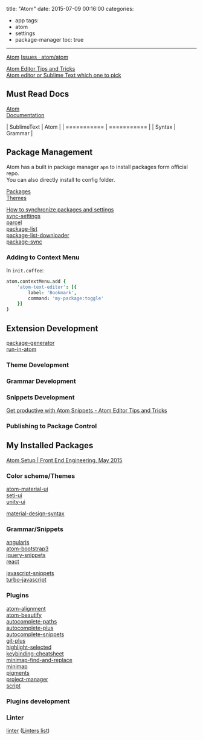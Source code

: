 title: "Atom"
date: 2015-07-09 00:16:00
categories:
- app
tags:
- atom
- settings
- package-manager
toc: true
---

[Atom](https://atom.io/)
[Issues · atom/atom](https://github.com/atom/atom/issues)

[Atom Editor Tips and Tricks](http://www.atomtips.com/)  
[Atom editor or Sublime Text which one to pick](http://www.atomtips.com/atom-editor-vs-sublime-text/)

<!-- more -->

## Must Read Docs

[Atom](https://atom.io/docs/latest/)  
[Documentation](https://atom.io/docs)  

| SublimeText | Atom        |
| =========== | =========== |
| Syntax      | Grammar     |

## Package Management

Atom has a built in package manager `apm` to install packages form official repo.  
You can also directly install to config folder.

[Packages](https://atom.io/packages)  
[Themes](https://atom.io/themes)  

[How to synchronize packages and settings](http://www.atomtips.com/how-to-synchronize-atom-between-computers/)  
[sync-settings](https://atom.io/packages/sync-settings)  
[parcel](https://atom.io/packages/parcel)  
[package-list](https://atom.io/packages/package-list)  
[package-list-downloader](https://atom.io/packages/package-list-downloader)  
[package-sync](https://atom.io/packages/package-sync)  

### Adding to Context Menu

In `init.coffee`:

```coffee
atom.contextMenu.add {
    'atom-text-editor': [{
        label: 'Bookmark',
        command: 'my-package:toggle'
    }]
}
```

## Extension Development

[package-generator](https://atom.io/packages/package-generator)  
[run-in-atom](https://atom.io/packages/run-in-atom)  

### Theme Development

### Grammar Development

### Snippets Development

[Get productive with Atom Snippets - Atom Editor Tips and Tricks](http://www.atomtips.com/get-productive-atom-snippets/)

### Publishing to Package Control

## My Installed Packages

[Atom Setup | Front End Engineering, May 2015](http://jacobthemyth.gitbooks.io/front-end-engineering-may-2015/content/notes/misc/atom-setup.html)

### Color scheme/Themes

[atom-material-ui](https://atom.io/themes/atom-material-ui)  
[seti-ui](https://atom.io/themes/seti-ui)  
[unity-ui](https://atom.io/themes/unity-ui)  

[material-design-syntax](https://atom.io/themes/material-design-syntax)

### Grammar/Snippets

[angularjs](https://atom.io/packages/angularjs)  
[atom-bootstrap3](https://atom.io/packages/atom-bootstrap3)  
[jquery-snippets](https://atom.io/packages/jquery-snippets)  
[react](https://atom.io/packages/react)  

[javascript-snippets](https://atom.io/packages/javascript-snippets)  
[turbo-javascript](https://atom.io/packages/turbo-javascript)  

### Plugins

[atom-alignment](https://atom.io/packages/atom-alignment)  
[atom-beautify](https://atom.io/packages/atom-beautify)  
[autocomplete-paths](https://atom.io/packages/autocomplete-paths)  
[autocomplete-plus](https://atom.io/packages/autocomplete-plus)  
[autocomplete-snippets](https://atom.io/packages/autocomplete-snippets)  
[git-plus](https://atom.io/packages/git-plus)  
[highlight-selected](https://atom.io/packages/highlight-selected)  
[keybinding-cheatsheet](https://atom.io/packages/keybinding-cheatsheet)  
[minimap-find-and-replace](https://atom.io/packages/minimap-find-and-replace)  
[minimap](https://atom.io/packages/minimap)  
[pigments](https://atom.io/packages/pigments)  
[project-manager](https://atom.io/packages/project-manager)  
[script](https://atom.io/packages/script)  

### Plugins development

### Linter

[linter](https://atom.io/packages/linter)  ([Linters list](http://atomlinter.github.io/))
